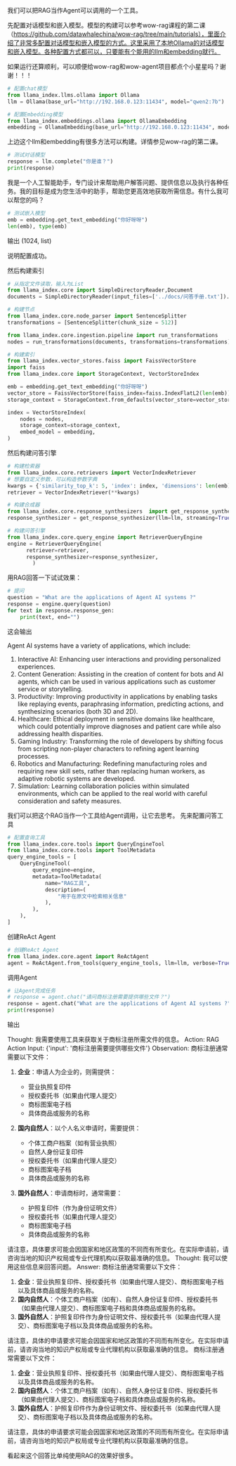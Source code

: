 我们可以把RAG当作Agent可以调用的一个工具。

先配置对话模型和嵌入模型。模型的构建可以参考wow-rag课程的第二课（https://github.com/datawhalechina/wow-rag/tree/main/tutorials），里面介绍了非常多配置对话模型和嵌入模型的方式。这里采用了本地Ollama的对话模型和嵌入模型。各种配置方式都可以，只要能有个能用的llm和embedding就行。

如果运行还算顺利，可以顺便给wow-rag和wow-agent项目都点个小星星吗？谢谢！！！

```python
# 配置chat模型
from llama_index.llms.ollama import Ollama
llm = Ollama(base_url="http://192.168.0.123:11434", model="qwen2:7b")

# 配置Embedding模型
from llama_index.embeddings.ollama import OllamaEmbedding
embedding = OllamaEmbedding(base_url="http://192.168.0.123:11434", model_name="qwen2:7b")
```

上边这个llm和embedding有很多方法可以构建。详情参见wow-rag的第二课。

```python
# 测试对话模型
response = llm.complete("你是谁？")
print(response)
```
我是一个人工智能助手，专门设计来帮助用户解答问题、提供信息以及执行各种任务。我的目标是成为您生活中的助手，帮助您更高效地获取所需信息。有什么我可以帮您的吗？

```python
# 测试嵌入模型
emb = embedding.get_text_embedding("你好呀呀")
len(emb), type(emb)
```
输出 (1024, list)

说明配置成功。




然后构建索引
```python
# 从指定文件读取，输入为List
from llama_index.core import SimpleDirectoryReader,Document
documents = SimpleDirectoryReader(input_files=['../docs/问答手册.txt']).load_data()

# 构建节点
from llama_index.core.node_parser import SentenceSplitter
transformations = [SentenceSplitter(chunk_size = 512)]

from llama_index.core.ingestion.pipeline import run_transformations
nodes = run_transformations(documents, transformations=transformations)

# 构建索引
from llama_index.vector_stores.faiss import FaissVectorStore
import faiss
from llama_index.core import StorageContext, VectorStoreIndex

emb = embedding.get_text_embedding("你好呀呀")
vector_store = FaissVectorStore(faiss_index=faiss.IndexFlatL2(len(emb)))
storage_context = StorageContext.from_defaults(vector_store=vector_store)

index = VectorStoreIndex(
    nodes = nodes,
    storage_context=storage_context,
    embed_model = embedding,
)
```

然后构建问答引擎
```python
# 构建检索器
from llama_index.core.retrievers import VectorIndexRetriever
# 想要自定义参数，可以构造参数字典
kwargs = {'similarity_top_k': 5, 'index': index, 'dimensions': len(emb)} # 必要参数
retriever = VectorIndexRetriever(**kwargs)

# 构建合成器
from llama_index.core.response_synthesizers  import get_response_synthesizer
response_synthesizer = get_response_synthesizer(llm=llm, streaming=True)

# 构建问答引擎
from llama_index.core.query_engine import RetrieverQueryEngine
engine = RetrieverQueryEngine(
      retriever=retriever,
      response_synthesizer=response_synthesizer,
        )
```

用RAG回答一下试试效果：
```python
# 提问
question = "What are the applications of Agent AI systems ?"
response = engine.query(question)
for text in response.response_gen:
    print(text, end="")
```
这会输出

Agent AI systems have a variety of applications, which include:

1. Interactive AI: Enhancing user interactions and providing personalized experiences.
2. Content Generation: Assisting in the creation of content for bots and AI agents, which can be used in various applications such as customer service or storytelling.
3. Productivity: Improving productivity in applications by enabling tasks like replaying events, paraphrasing information, predicting actions, and synthesizing scenarios (both 3D and 2D).
4. Healthcare: Ethical deployment in sensitive domains like healthcare, which could potentially improve diagnoses and patient care while also addressing health disparities.
5. Gaming Industry: Transforming the role of developers by shifting focus from scripting non-player characters to refining agent learning processes.
6. Robotics and Manufacturing: Redefining manufacturing roles and requiring new skill sets, rather than replacing human workers, as adaptive robotic systems are developed.
7. Simulation: Learning collaboration policies within simulated environments, which can be applied to the real world with careful consideration and safety measures.


我们可以把这个RAG当作一个工具给Agent调用，让它去思考。
先来配置问答工具

```python
# 配置查询工具
from llama_index.core.tools import QueryEngineTool
from llama_index.core.tools import ToolMetadata
query_engine_tools = [
    QueryEngineTool(
        query_engine=engine,
        metadata=ToolMetadata(
            name="RAG工具",
            description=(
                "用于在原文中检索相关信息"
            ),
        ),
    ),
]
```

创建ReAct Agent
```python
# 创建ReAct Agent
from llama_index.core.agent import ReActAgent
agent = ReActAgent.from_tools(query_engine_tools, llm=llm, verbose=True)
```

调用Agent
```python
# 让Agent完成任务
# response = agent.chat("请问商标注册需要提供哪些文件？")
response = agent.chat("What are the applications of Agent AI systems ?")
print(response)
```
输出

Thought: 我需要使用工具来获取关于商标注册所需文件的信息。
Action: RAG
Action Input: {'input': '商标注册需要提供哪些文件'}
Observation: 商标注册通常需要以下文件：

1. **企业**：申请人为企业的，则需提供：
   - 营业执照复印件
   - 授权委托书（如果由代理人提交）
   - 商标图案电子档
   - 具体商品或服务的名称

2. **国内自然人**：以个人名义申请时，需要提供：
   - 个体工商户档案（如有营业执照）
   - 自然人身份证复印件
   - 授权委托书（如果由代理人提交）
   - 商标图案电子档
   - 具体商品或服务的名称

3. **国外自然人**：申请商标时，通常需要：
   - 护照复印件（作为身份证明文件）
   - 授权委托书（如果由代理人提交）
   - 商标图案电子档
   - 具体商品或服务的名称

请注意，具体要求可能会因国家和地区政策的不同而有所变化。在实际申请前，请咨询当地的知识产权局或专业代理机构以获取最准确的信息。
Thought: 我可以使用这些信息来回答问题。
Answer: 商标注册通常需要以下文件：

1. **企业**：营业执照复印件、授权委托书（如果由代理人提交）、商标图案电子档以及具体商品或服务的名称。
2. **国内自然人**：个体工商户档案（如有）、自然人身份证复印件、授权委托书（如果由代理人提交）、商标图案电子档和具体商品或服务的名称。
3. **国外自然人**：护照复印件作为身份证明文件、授权委托书（如果由代理人提交）、商标图案电子档以及具体商品或服务的名称。

请注意，具体的申请要求可能会因国家和地区政策的不同而有所变化。在实际申请前，请咨询当地的知识产权局或专业代理机构以获取最准确的信息。
商标注册通常需要以下文件：

1. **企业**：营业执照复印件、授权委托书（如果由代理人提交）、商标图案电子档以及具体商品或服务的名称。
2. **国内自然人**：个体工商户档案（如有）、自然人身份证复印件、授权委托书（如果由代理人提交）、商标图案电子档和具体商品或服务的名称。
3. **国外自然人**：护照复印件作为身份证明文件、授权委托书（如果由代理人提交）、商标图案电子档以及具体商品或服务的名称。

请注意，具体的申请要求可能会因国家和地区政策的不同而有所变化。在实际申请前，请咨询当地的知识产权局或专业代理机构以获取最准确的信息。

看起来这个回答比单纯使用RAG的效果好很多。